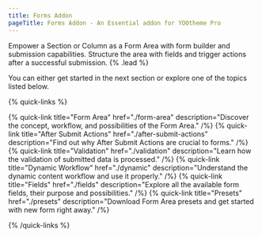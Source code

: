 ```yaml
---
title: Forms Addon
pageTitle: Forms Addon - An Essential addon for YOOtheme Pro
---
```


Empower a Section or Column as a Form Area with form builder and submission capabilities. Structure the area with fields and trigger actions after a successful submission. {% .lead %}

You can either get started in the next section or explore one of the topics listed below.

{% quick-links %}

{% quick-link title="Form Area" href="./form-area" description="Discover the concept, workflow, and possibilities of the Form Area." /%}
{% quick-link title="After Submit Actions" href="./after-submit-actions" description="Find out why After Submit Actions are crucial to forms." /%}
{% quick-link title="Validation" href="./validation" description="Learn how the validation of submitted data is processed." /%}
{% quick-link title="Dynamic Workflow" href="./dynamic" description="Understand the dynamic content workflow and use it properly." /%}
{% quick-link title="Fields" href="./fields" description="Explore all the available form fields, their purpose and possibilities." /%}
{% quick-link title="Presets" href="./presets" description="Download Form Area presets and get started with new form right away." /%}

{% /quick-links %}
